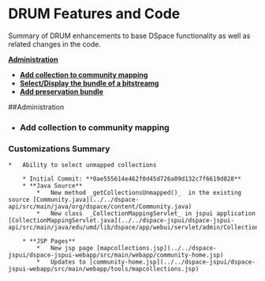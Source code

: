 # DRUM Features and Code

Summary of DRUM enhancements to base DSpace functionality as well as related changes in the code.

**[Administration](#administration)**

 * **[Add collection to community mapping](#collection-to-community-mapping)**
 * **[Select/Display the bundle of a bitstreamg](#display-bundle-by-bitstream)**
 * **[Add preservation bundle](#display-bundle-bitstream)**


##<a name="administration"></a>Administration

* ### <a name="collection-to-community-mapping"></a>Add collection to community mapping
### Customizations Summary
	*	Ability to select unmapped collections
	    
	    * Initial Commit: **0ae555614e462f0d45d726a09d132c7f6619d828**
		* **Java Source**
			*	New method _getCollectionsUnmapped()_  in the existing source [Community.java](../../dspace-api/src/main/java/org/dspace/content/Community.java)
			*	New class  _CollectionMappingServlet_ in jspui application [CollectionMappingServlet.java](../../dspace-jspui/dspace-jspui-api/src/main/java/edu/umd/lib/dspace/app/webui/servlet/admin/CollectionMappingServlet.java)
			
		* **JSP Pages**
			*	New jsp page [mapcollections.jsp](../../dspace-jspui/dspace-jspui-webapp/src/main/webapp/community-home.jsp)
			*	Updates to [community-home.jsp](../../dspace-jspui/dspace-jspui-webapp/src/main/webapp/tools/mapcollections.jsp)
		
